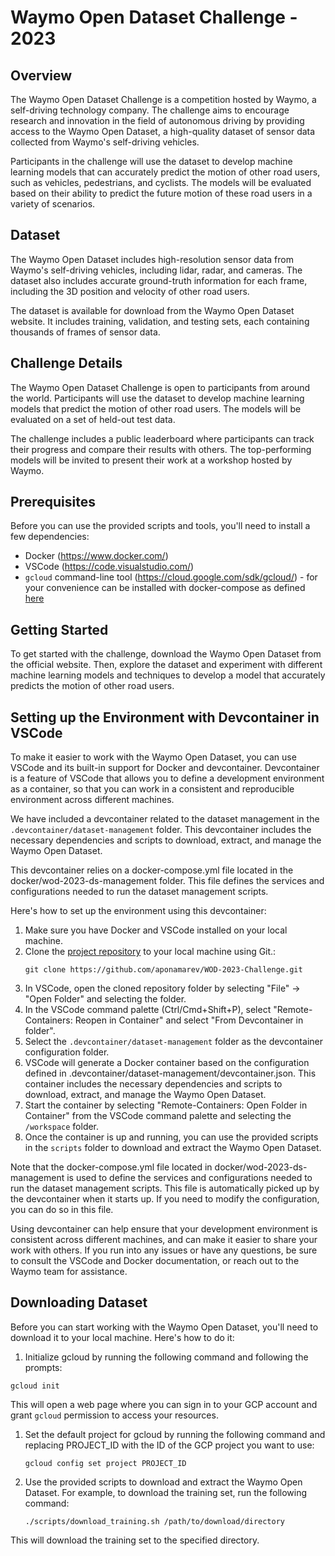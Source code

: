 # Waymo Open Dataset Challenge - **2023**

## Overview

The Waymo Open Dataset Challenge is a competition hosted by Waymo, a self-driving technology company. The challenge aims to encourage research and innovation in the field of autonomous driving by providing access to the Waymo Open Dataset, a high-quality dataset of sensor data collected from Waymo's self-driving vehicles.

Participants in the challenge will use the dataset to develop machine learning models that can accurately predict the motion of other road users, such as vehicles, pedestrians, and cyclists. The models will be evaluated based on their ability to predict the future motion of these road users in a variety of scenarios.

## Dataset

The Waymo Open Dataset includes high-resolution sensor data from Waymo's self-driving vehicles, including lidar, radar, and cameras. The dataset also includes accurate ground-truth information for each frame, including the 3D position and velocity of other road users.

The dataset is available for download from the Waymo Open Dataset website. It includes training, validation, and testing sets, each containing thousands of frames of sensor data.

## Challenge Details

The Waymo Open Dataset Challenge is open to participants from around the world. Participants will use the dataset to develop machine learning models that predict the motion of other road users. The models will be evaluated on a set of held-out test data.

The challenge includes a public leaderboard where participants can track their progress and compare their results with others. The top-performing models will be invited to present their work at a workshop hosted by Waymo.

## Prerequisites

Before you can use the provided scripts and tools, you'll need to install a few dependencies:
* Docker (https://www.docker.com/)
* VSCode (https://code.visualstudio.com/)
* `gcloud` command-line tool (https://cloud.google.com/sdk/gcloud/) - for your convenience can be installed with docker-compose as defined [here](docker/wod-2023-ds-management/docker-compose.yml)

## Getting Started

To get started with the challenge, download the Waymo Open Dataset from the official website. Then, explore the dataset and experiment with different machine learning models and techniques to develop a model that accurately predicts the motion of other road users.

## Setting up the Environment with Devcontainer in VSCode

To make it easier to work with the Waymo Open Dataset, you can use VSCode and its built-in support for Docker and devcontainer. Devcontainer is a feature of VSCode that allows you to define a development environment as a container, so that you can work in a consistent and reproducible environment across different machines.

We have included a devcontainer related to the dataset management in the `.devcontainer/dataset-management` folder. This devcontainer includes the necessary dependencies and scripts to download, extract, and manage the Waymo Open Dataset.

This devcontainer relies on a docker-compose.yml file located in the docker/wod-2023-ds-management folder. This file defines the services and configurations needed to run the dataset management scripts.

Here's how to set up the environment using this devcontainer:

1. Make sure you have Docker and VSCode installed on your local machine.
1. Clone the [project repository](https://github.com/aponamarev/WOD-2023-Challenge.git) to your local machine using Git.:
    ```bashscript
    git clone https://github.com/aponamarev/WOD-2023-Challenge.git
    ```
1. In VSCode, open the cloned repository folder by selecting "File" -> "Open Folder" and selecting the folder.
1. In the VSCode command palette (Ctrl/Cmd+Shift+P), select "Remote-Containers: Reopen in Container" and select "From Devcontainer in folder".
1. Select the `.devcontainer/dataset-management` folder as the devcontainer configuration folder.
1. VSCode will generate a Docker container based on the configuration defined in .devcontainer/dataset-management/devcontainer.json. This container includes the necessary dependencies and scripts to download, extract, and manage the Waymo Open Dataset.
1. Start the container by selecting "Remote-Containers: Open Folder in Container" from the VSCode command palette and selecting the `/workspace` folder.
1. Once the container is up and running, you can use the provided scripts in the `scripts` folder to download and extract the Waymo Open Dataset.

Note that the docker-compose.yml file located in docker/wod-2023-ds-management is used to define the services and configurations needed to run the dataset management scripts. This file is automatically picked up by the devcontainer when it starts up. If you need to modify the configuration, you can do so in this file.

Using devcontainer can help ensure that your development environment is consistent across different machines, and can make it easier to share your work with others. If you run into any issues or have any questions, be sure to consult the VSCode and Docker documentation, or reach out to the Waymo team for assistance.

## Downloading Dataset

Before you can start working with the Waymo Open Dataset, you'll need to download it to your local machine. Here's how to do it:

1. Initialize gcloud by running the following command and following the prompts:

```bashscript
gcloud init
```
This will open a web page where you can sign in to your GCP account and grant `gcloud` permission to access your resources.
1. Set the default project for gcloud by running the following command and replacing PROJECT_ID with the ID of the GCP project you want to use:
    ```bashscript
    gcloud config set project PROJECT_ID
    ```
1. Use the provided scripts to download and extract the Waymo Open Dataset. For example, to download the training set, run the following command:
    ```
    ./scripts/download_training.sh /path/to/download/directory
    ```
This will download the training set to the specified directory.

